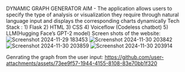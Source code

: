 DYNAMIC GRAPH GENERATOR
AIM - The application allows users to specify the type of analysis or visualization they require through natural language input and displays the corresponding charts dynamically
Tech Stack :
     1) Flask
     2) HTML
     3) CSS
     4) Voiceflow (Codeless chatbot)
     5) LLM(Hugging Face’s GPT-2 model)
Screen shots of the website:
![Screenshot 2024-11-29 183453](https://github.com/user-attachments/assets/6fdf102b-988a-4af3-8633-0be9c453c285)
![Screenshot 2024-11-30 203842](https://github.com/user-attachments/assets/50b6ec97-ffde-4f91-9499-6f43bb2f329b)
![Screenshot 2024-11-30 203859](https://github.com/user-attachments/assets/66c6c095-b27a-4c86-906d-2a65f815ed7d)
![Screenshot 2024-11-30 203914](https://github.com/user-attachments/assets/8d83538c-baf8-4a66-b407-a4f3a7ec2f12)


Genrating the graph from the user input: 
https://github.com/user-attachments/assets/73ee9f57-1944-4155-8108-83e70bb1f320

